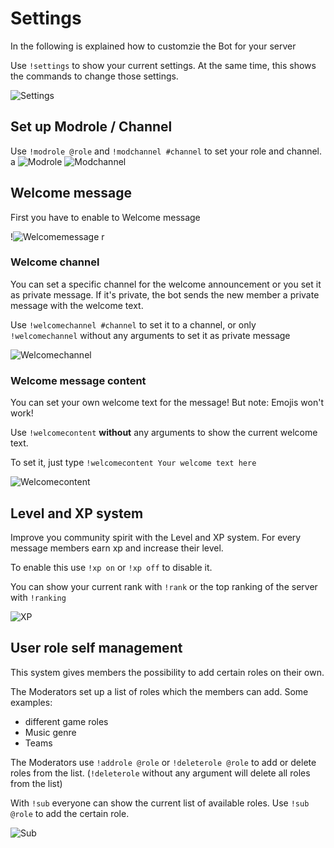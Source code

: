 # Settings
In the following is explained how to customzie the Bot for your server

Use `!settings` to show your current settings. At the same time, this shows the commands to change those settings.

![Settings](http://i.imgur.com/8iRxOd7.png)


## Set up Modrole / Channel
Use `!modrole @role` and `!modchannel #channel` to set your role and channel.
a
![Modrole](http://i.imgur.com/SMv4tU8.png) ![Modchannel](http://i.imgur.com/Uv0jHyI.png)



## Welcome message

First you have to enable to Welcome message 

!![Welcomemessage](http://i.imgur.com/o7bR4u1.png)
r
### Welcome channel

You can set a specific channel for the welcome announcement or you set it as private message.
If it's private, the bot sends the new member a private message with the welcome text.

Use `!welcomechannel #channel` to set it to a channel, or only `!welcomechannel` without any arguments to set it as private message

![Welcomechannel](http://i.imgur.com/sRNrjI0.png)


### Welcome message content

You can set your own welcome text for the message! But note: Emojis won't work!

Use `!welcomecontent` **without** any arguments to show the current welcome text.

To set it, just type `!welcomecontent Your welcome text here`

![Welcomecontent](http://i.imgur.com/sl2dQHt.png)


## Level and XP system

Improve you community spirit with the Level and XP system. For every message members earn xp and increase their level.

To enable this use `!xp on` or `!xp off` to disable it.

You can show your current rank with `!rank` or the top ranking of the server with `!ranking`

![XP](http://i.imgur.com/ohI1Gis.png)


## User role self management

This system gives members the possibility to add certain roles on their own.

The Moderators set up a list of roles which the members can add.
Some examples:
  * different game roles
  * Music genre
  * Teams
  
The Moderators use `!addrole @role` or `!deleterole @role` to add or delete roles from the list. (`!deleterole` without any argument will delete all roles from the list)  

With `!sub` everyone can show the current list of available roles.
Use `!sub @role` to add the certain role.

![Sub](http://i.imgur.com/SbExwwI.png)

